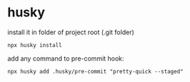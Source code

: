 # husky
install it in folder of project root (.git folder)
```shell
npx husky install
```
add any command to pre-commit hook:
```shell
npx husky add .husky/pre-commit "pretty-quick --staged"
```
